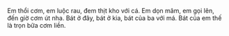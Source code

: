 Em thổi cơm, em luộc rau, đem thịt kho với cá.
Em dọn mâm, em gọi lên, đến giờ cơm út nha.
Bát ở đây, bát ở kia, bát của ba với má.
Bát của em thế là trọn bữa cơm liền.